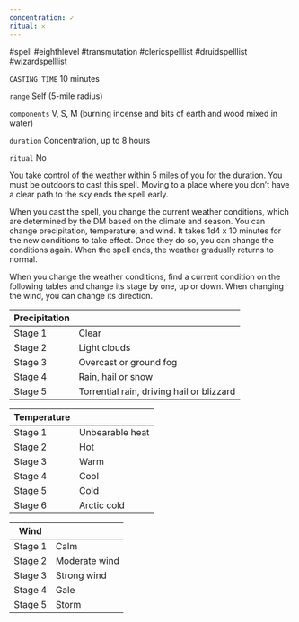 ```yaml
---
concentration: ✓
ritual: 𐄂
---
```

#spell #eighthlevel #transmutation #clericspelllist #druidspelllist #wizardspelllist

`CASTING TIME`
10 minutes

`range`
Self (5-mile radius)

`components`
V, S, M (burning incense and bits of earth and wood mixed in water)

`duration`
Concentration, up to 8 hours

`ritual`
No

You take control of the weather within 5 miles of you for the duration. You must be outdoors to cast this spell. Moving to a place where you don’t have a clear path to the sky ends the spell early.

When you cast the spell, you change the current weather conditions, which are determined by the DM based on the climate and season. You can change precipitation, temperature, and wind. It takes 1d4 x 10 minutes for the new conditions to take effect. Once they do so, you can change the conditions again. When the spell ends, the weather gradually returns to normal.

When you change the weather conditions, find a current condition on the following tables and change its stage by one, up or down. When changing the wind, you can change its direction.

| **Precipitation** |                                           |
| ----------------- | ----------------------------------------- |
| Stage 1           | Clear                                     |
| Stage 2           | Light clouds                              |
| Stage 3           | Overcast or ground fog                    |
| Stage 4           | Rain, hail or snow                        |
| Stage 5           | Torrential rain, driving hail or blizzard |

| **Temperature** |                 |
| --------------- | --------------- |
| Stage 1         | Unbearable heat |
| Stage 2         | Hot             |
| Stage 3         | Warm            |
| Stage 4         | Cool            |
| Stage 5         | Cold            |
| Stage 6         | Arctic cold     |

| **Wind** |               |
| -------- | ------------- |
| Stage 1  | Calm          |
| Stage 2  | Moderate wind |
| Stage 3  | Strong wind   |
| Stage 4  | Gale          |
| Stage 5  | Storm         |